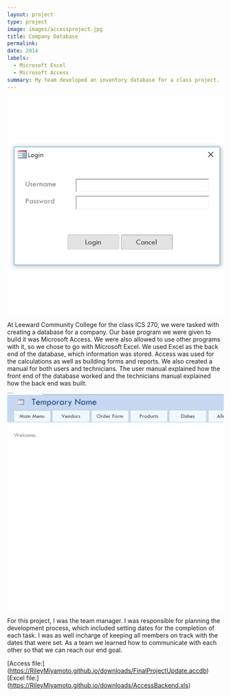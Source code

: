 ```yaml
---
layout: project
type: project
image: images/accessproject.jpg
title: Company Database
permalink: 
date: 2014
labels:
  - Microsoft Excel
  - Microsoft Access
summary: My team developed an inventory database for a class project.
---
```

<img class = "ui medium image" src = "../images/accessproject.jpg">



At Leeward Community College for the class ICS 270, we were tasked with creating a database for a company. Our base program we were given to build it was Microsoft Access. We were also allowed to use other programs with it, so we chose to go with Microsoft Excel. We used Excel as the back end of the database, which information was stored. Access was used for the calculations as well as building forms and reports. We also created a manual for both users and technicians. The user manual explained how the front end of the database worked and the technicians manual explained how the back end was built.

<img class = "ui medium image" src = "../images/projectlogin.jpg">

For this project, I was the team manager. I was responsible for planning the development process, which included setting dates for the completion of each task. I was as well incharge of keeping all members on track with the dates that were set. As a team we learned how to communicate with each other so that we can reach our end goal.

[Access file:] (https://RileyMiyamoto.github.io/downloads/FinalProjectUpdate.accdb)
[Excel file:] (https://RileyMiyamoto.github.io/downloads/AccessBackend.xls)



